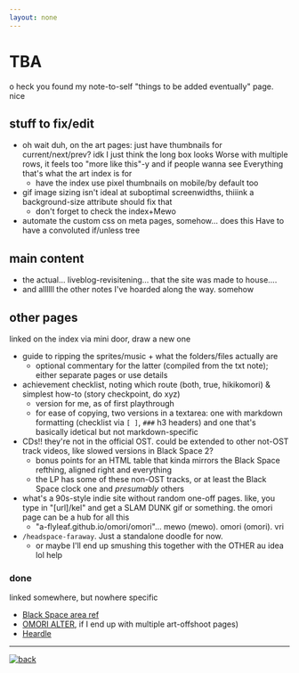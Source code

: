 ```yaml
---
layout: none
---
```

# TBA
o heck you found my note-to-self "things to be added eventually" page. nice

## stuff to fix/edit
- oh wait duh, on the art pages: just have thumbnails for current/next/prev? idk I just think the long box looks Worse with multiple rows, it feels too "more like this"-y and if people wanna see Everything that's what the art index is for
	- have the index use pixel thumbnails on mobile/by default too
- gif image sizing isn't ideal at suboptimal screenwidths, thiiink a background-size attribute should fix that
	- don't forget to check the index+Mewo
- automate the custom css on meta pages, somehow... does this Have to have a convoluted if/unless tree

## main content
- the actual... liveblog-revisitening... that the site was made to house....
- and allllll the other notes I've hoarded along the way. somehow

## other pages
linked on the index via mini door, draw a new one
- guide to ripping the sprites/music + what the folders/files actually are
	- optional commentary for the latter (compiled from the txt note); either separate pages or use details
- achievement checklist, noting which route (both, true, hikikomori) & simplest how-to (story checkpoint, do xyz)
	- version for me, as of first playthrough
	- for ease of copying, two versions in a textarea: one with markdown formatting (checklist via ``[ ]``, ``###`` h3 headers) and one that's basically idetical but not markdown-specific
- CDs!! they're not in the official OST. could be extended to other not-OST track videos, like slowed versions in Black Space 2?
	- bonus points for an HTML table that kinda mirrors the Black Space refthing, aligned right and everything
	- the LP has some of these non-OST tracks, or at least the Black Space clock one and *presumably* others
- what's a 90s-style indie site without random one-off pages. like, you type in "[url]/kel" and get a SLAM DUNK gif or something. the omori page can be a hub for all this
	- "a-flyleaf.github.io/omori/omori"... mewo (mewo). omori (omori). vri
- ``/headspace-faraway``. Just a standalone doodle for now.
	- or maybe I'll end up smushing this together with the OTHER au idea lol help

### done
linked somewhere, but nowhere specific
- [Black Space area ref](black-space)
- [OMORI ALTER](art/omori-alter), if I end up with multiple art-offshoot pages)
- [Heardle](heardle)

----

<a href="a-space"><img src="{%include url.html%}/assets/img/fork-mini.png" alt="back"></a>
